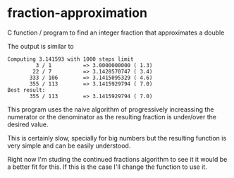# fraction-approximation

C function / program to find an integer fraction that approximates a double

The output is similar to

```
Computing 3.141593 with 1000 steps limit
         3 / 1          => 3.0000000000 ( 1.3)
        22 / 7          => 3.1428570747 ( 3.4)
       333 / 106        => 3.1415095329 ( 4.6)
       355 / 113        => 3.1415929794 ( 7.0)
Best result:
       355 / 113        => 3.1415929794 ( 7.0)
```

This program uses the naive algorithm of progressively increassing the numerator
or the denominator as the resulting fraction is under/over the desired value.

This is certainly slow, specially for big numbers but the resulting function is 
very simple and can be easily understood.

Right now I'm studing the continued fractions algorithm to see it it would be a
better fit for this. If this is the case I'll change the function to use it.